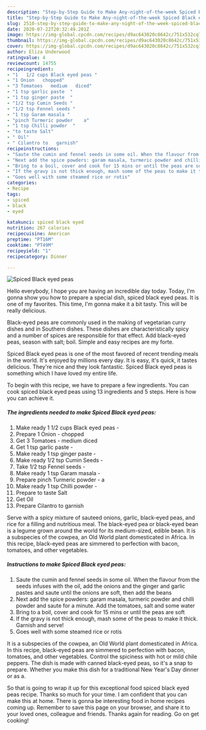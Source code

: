 ```yaml
---
description: "Step-by-Step Guide to Make Any-night-of-the-week Spiced Black eyed peas"
title: "Step-by-Step Guide to Make Any-night-of-the-week Spiced Black eyed peas"
slug: 2510-step-by-step-guide-to-make-any-night-of-the-week-spiced-black-eyed-peas
date: 2020-07-22T20:32:49.201Z
image: https://img-global.cpcdn.com/recipes/d9ac643020c8642c/751x532cq70/spiced-black-eyed-peas-recipe-main-photo.jpg
thumbnail: https://img-global.cpcdn.com/recipes/d9ac643020c8642c/751x532cq70/spiced-black-eyed-peas-recipe-main-photo.jpg
cover: https://img-global.cpcdn.com/recipes/d9ac643020c8642c/751x532cq70/spiced-black-eyed-peas-recipe-main-photo.jpg
author: Eliza Underwood
ratingvalue: 4
reviewcount: 14755
recipeingredient:
- "1   1/2 cups Black eyed peas "
- "1 Onion   chopped"
- "3 Tomatoes   medium   diced"
- "1 tsp garlic paste  "
- "1 tsp ginger paste  "
- "1/2 tsp Cumin Seeds "
- "1/2 tsp Fennel seeds "
- "1 tsp Garam masala "
- "pinch Turmeric powder    a"
- "1 tsp Chilli powder  "
- "to taste Salt"
- " Oil"
- " Cilantro to   garnish"
recipeinstructions:
- "Saute the cumin and fennel seeds in some oil. When the flavour from the seeds infuses with the oil, add the onions and the ginger and garlic pastes and saute until the onions are soft, then add the beans"
- "Next add the spice powders: garam masala, turmeric powder and chilli powder and saute for a minute. Add the tomatoes, salt and some water"
- "Bring to a boil, cover and cook for 15 mins or until the peas are soft"
- "If the gravy is not thick enough, mash some of the peas to make it thick. Garnish and serve!"
- "Goes well with some steamed rice or rotis"
categories:
- Recipe
tags:
- spiced
- black
- eyed

katakunci: spiced black eyed 
nutrition: 267 calories
recipecuisine: American
preptime: "PT16M"
cooktime: "PT49M"
recipeyield: "1"
recipecategory: Dinner

---
```



![Spiced Black eyed peas](https://img-global.cpcdn.com/recipes/d9ac643020c8642c/751x532cq70/spiced-black-eyed-peas-recipe-main-photo.jpg)

Hello everybody, I hope you are having an incredible day today. Today, I'm gonna show you how to prepare a special dish, spiced black eyed peas. It is one of my favorites. This time, I'm gonna make it a bit tasty. This will be really delicious.

Black-eyed peas are commonly used in the making of vegetarian curry dishes and in Southern dishes. These dishes are characteristically spicy and a number of spices are responsible for that effect. Add black-eyed peas, season with salt; boil. Simple and easy recipes are my forte.

Spiced Black eyed peas is one of the most favored of recent trending meals in the world. It's enjoyed by millions every day. It is easy, it's quick, it tastes delicious. They're nice and they look fantastic. Spiced Black eyed peas is something which I have loved my entire life.


To begin with this recipe, we have to prepare a few ingredients. You can cook spiced black eyed peas using 13 ingredients and 5 steps. Here is how you can achieve it.

<!--inarticleads1-->

##### The ingredients needed to make Spiced Black eyed peas:

1. Make ready 1   1/2 cups Black eyed peas -
1. Prepare 1 Onion -  chopped
1. Get 3 Tomatoes -  medium   diced
1. Get 1 tsp garlic paste  -
1. Make ready 1 tsp ginger paste  -
1. Make ready 1/2 tsp Cumin Seeds -
1. Take 1/2 tsp Fennel seeds -
1. Make ready 1 tsp Garam masala -
1. Prepare pinch Turmeric powder  -  a
1. Make ready 1 tsp Chilli powder  -
1. Prepare to taste Salt
1. Get  Oil
1. Prepare  Cilantro to   garnish


Serve with a spicy mixture of sauteed onions, garlic, black-eyed peas, and rice for a filling and nutritious meal. The black-eyed pea or black-eyed bean is a legume grown around the world for its medium-sized, edible bean. It is a subspecies of the cowpea, an Old World plant domesticated in Africa. In this recipe, black-eyed peas are simmered to perfection with bacon, tomatoes, and other vegetables. 

<!--inarticleads2-->

##### Instructions to make Spiced Black eyed peas:

1. Saute the cumin and fennel seeds in some oil. When the flavour from the seeds infuses with the oil, add the onions and the ginger and garlic pastes and saute until the onions are soft, then add the beans
1. Next add the spice powders: garam masala, turmeric powder and chilli powder and saute for a minute. Add the tomatoes, salt and some water
1. Bring to a boil, cover and cook for 15 mins or until the peas are soft
1. If the gravy is not thick enough, mash some of the peas to make it thick. Garnish and serve!
1. Goes well with some steamed rice or rotis


It is a subspecies of the cowpea, an Old World plant domesticated in Africa. In this recipe, black-eyed peas are simmered to perfection with bacon, tomatoes, and other vegetables. Control the spiciness with hot or mild chile peppers. The dish is made with canned black-eyed peas, so it&#39;s a snap to prepare. Whether you make this dish for a traditional New Year&#39;s Day dinner or as a. 

So that is going to wrap it up for this exceptional food spiced black eyed peas recipe. Thanks so much for your time. I am confident that you can make this at home. There is gonna be interesting food in home recipes coming up. Remember to save this page on your browser, and share it to your loved ones, colleague and friends. Thanks again for reading. Go on get cooking!

